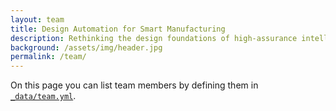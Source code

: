 ```yaml
---
layout: team
title: Design Automation for Smart Manufacturing
description: Rethinking the design foundations of high-assurance intelligent manufacturing systems
background: /assets/img/header.jpg
permalink: /team/
---
```


On this page you can list team members by defining them in [`_data/team.yml`](https://github.com/peterdesmet/petridish/blob/master/_data/team.yml).

